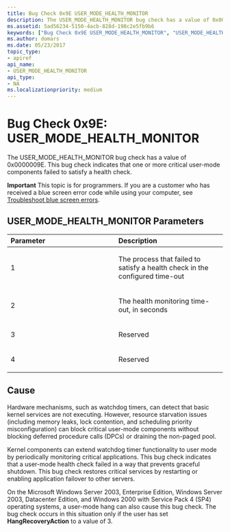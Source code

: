 ```yaml
---
title: Bug Check 0x9E USER_MODE_HEALTH_MONITOR
description: The USER_MODE_HEALTH_MONITOR bug check has a value of 0x0000009E. This bug check indicates that one or more critical user-mode components failed to satisfy a health check.
ms.assetid: 5ad56234-5150-4acb-828d-198c2e5fb9b6
keywords: ["Bug Check 0x9E USER_MODE_HEALTH_MONITOR", "USER_MODE_HEALTH_MONITOR"]
ms.author: domars
ms.date: 05/23/2017
topic_type:
- apiref
api_name:
- USER_MODE_HEALTH_MONITOR
api_type:
- NA
ms.localizationpriority: medium
---
```


# Bug Check 0x9E: USER\_MODE\_HEALTH\_MONITOR


The USER\_MODE\_HEALTH\_MONITOR bug check has a value of 0x0000009E. This bug check indicates that one or more critical user-mode components failed to satisfy a health check.

**Important** This topic is for programmers. If you are a customer who has received a blue screen error code while using your computer, see [Troubleshoot blue screen errors](https://windows.microsoft.com/windows-10/troubleshoot-blue-screen-errors).

## USER\_MODE\_HEALTH\_MONITOR Parameters


<table>
<colgroup>
<col width="50%" />
<col width="50%" />
</colgroup>
<thead>
<tr class="header">
<th align="left">Parameter</th>
<th align="left">Description</th>
</tr>
</thead>
<tbody>
<tr class="odd">
<td align="left"><p>1</p></td>
<td align="left"><p>The process that failed to satisfy a health check in the configured time-out</p></td>
</tr>
<tr class="even">
<td align="left"><p>2</p></td>
<td align="left"><p>The health monitoring time-out, in seconds</p></td>
</tr>
<tr class="odd">
<td align="left"><p>3</p></td>
<td align="left"><p>Reserved</p></td>
</tr>
<tr class="even">
<td align="left"><p>4</p></td>
<td align="left"><p>Reserved</p></td>
</tr>
</tbody>
</table>

 

Cause
-----

Hardware mechanisms, such as watchdog timers, can detect that basic kernel services are not executing. However, resource starvation issues (including memory leaks, lock contention, and scheduling priority misconfiguration) can block critical user-mode components without blocking deferred procedure calls (DPCs) or draining the non-paged pool.

Kernel components can extend watchdog timer functionality to user mode by periodically monitoring critical applications. This bug check indicates that a user-mode health check failed in a way that prevents graceful shutdown. This bug check restores critical services by restarting or enabling application failover to other servers.

On the Microsoft Windows Server 2003, Enterprise Edition, Windows Server 2003, Datacenter Edition, and Windows 2000 with Service Pack 4 (SP4) operating systems, a user-mode hang can also cause this bug check. The bug check occurs in this situation only if the user has set **HangRecoveryAction** to a value of 3.

 

 




